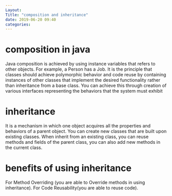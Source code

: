 ```yaml
---
Layout:
Title: "composition and inheritance"
date: 2019-06-20 09:40
categories:
---
```


# composition in java
Java composition is achieved by using instance variables that refers to other objects.
For example, a Person has a Job.
It is the principle that classes should achieve polymorphic behavior and code reuse by containing instances of other classes that implement the desired functionality rather than inheritance from a base class.
You can achieve this through creation of various interfaces representing the behaviors that the system must exhibit

# inheritance
It is a mechanism in which one object acquires all the properties and behaviors of a parent object.
You can create new classes that are built upon existing classes.
When inherit from an existing class, you can reuse methods and fields of the parent class, you can also add new methods in the current class.

# benefits of using inheritance
For Method Overriding (you are able to Override methods in using inheritance).
For Code Reusability(you are able to reuse code).

